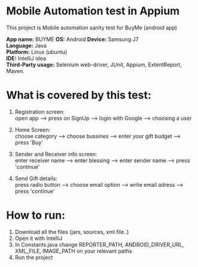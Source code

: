 Mobile Automation test in Appium
=======
This project is Mobile automation sanity test for BuyMe (android app)

**App name:** BUYME
**OS:** Android
**Device:** Samsung J7  
**Language:** Java  
**Platform:** Linux (ubuntu)  
**IDE:** IntelliJ idea  
**Third-Party usage:** Selenium web-driver, JUnit, Appium, ExtentReport, Maven.  

# What is covered by this test:
1. Registration screen:  
open app --> press on SignUp --> login with Google --> choosing a user  
  
2. Home Screen:  
choose category --> choose bussines --> enter your gift budget --> press 'Buy'  
  
3. Sender and Receiver info screen:  
enter receiver name --> enter blessing --> enter sender name --> press 'continue'  
  
4. Send Gift details:  
press radio button --> choose email option --> write email adress --> press 'continue'  


# How to run:  
1. Download all the files (jars, sources, xml file..) 
2. Open it with IntelliJ  
3. In Constants.java change REPORTER_PATH, ANDROID_DRIVER_URL, XML_FILE, IMAGE_PATH on your relevant paths  
4. Run the project 
